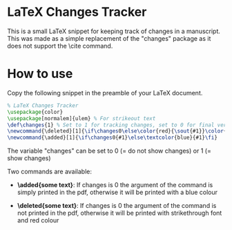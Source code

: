 # LaTeX Changes Tracker
This is a small LaTeX snippet for keeping track of changes in a manuscript. This was made as a simple replacement of the "changes" package as it does not support the \cite command.

# How to use
Copy the following snippet in the preamble of your LaTeX document.

```latex
% LaTeX Changes Tracker
\usepackage{color}
\usepackage[normalem]{ulem} % For strikeout text
\def\changes{1} % Set to 1 for tracking changes, set to 0 for final version
\newcommand{\deleted}[1]{\if\changes0\else\color{red}{\sout{#1}}\color{black}\fi}
\newcommand{\added}[1]{\if\changes0{#1}\else\textcolor{blue}{#1}\fi}
```
The variable "changes" can be set to 0 (= do not show changes) or 1 (= show changes)

Two commands are available:

- **\added{some text}**: If changes is 0 the argument of the command is simply printed in the pdf, otherwise it will be printed with a blue colour

- **\deleted{some text}**: If changes is 0 the argument of the command is not printed in the pdf, otherwise it will be printed with strikethrough font and red colour


